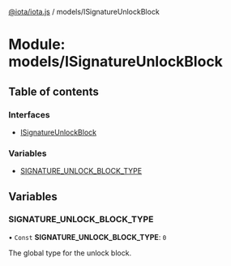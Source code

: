 [@iota/iota.js](../README.md) / models/ISignatureUnlockBlock

# Module: models/ISignatureUnlockBlock

## Table of contents

### Interfaces

- [ISignatureUnlockBlock](../interfaces/models_isignatureunlockblock.isignatureunlockblock.md)

### Variables

- [SIGNATURE\_UNLOCK\_BLOCK\_TYPE](models_isignatureunlockblock.md#signature_unlock_block_type)

## Variables

### SIGNATURE\_UNLOCK\_BLOCK\_TYPE

• `Const` **SIGNATURE\_UNLOCK\_BLOCK\_TYPE**: ``0``

The global type for the unlock block.
